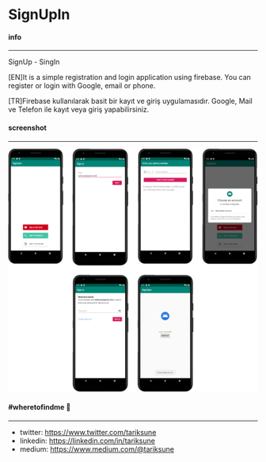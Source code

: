 # SignUpIn
#### info
________________
SignUp - SingIn 

[EN]It is a simple registration and login application using firebase. You can register or login with Google, email or phone. 

[TR]Firebase kullanılarak basit bir kayıt ve giriş uygulamasıdır. Google, Mail ve Telefon ile kayıt veya giriş yapabilirsiniz.

#### screenshot
________________
![](https://raw.githubusercontent.com/tariksune/SignUpIn/master/Signupin.png)

#### #wheretofindme 📍
________________
- twitter: https://www.twitter.com/tariksune
- linkedin: https://linkedin.com/in/tariksune
- medium: https://www.medium.com/@tariksune
